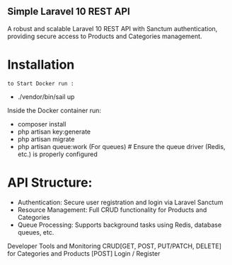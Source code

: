 ## Simple Laravel 10 REST API

A robust and scalable Laravel 10 REST API with Sanctum authentication, providing secure access to Products and Categories management.

# Installation

    to Start Docker run :
  - ./vendor/bin/sail up

Inside the Docker container run:
 - composer install
 - php artisan key:generate
 - php artisan migrate
 - php artisan queue:work (For queues)  # Ensure the queue driver (Redis, etc.) is properly configured

# API Structure:
* Authentication: Secure user registration and login via Laravel Sanctum
* Resource Management: Full CRUD functionality for Products and Categories
* Queue Processing: Supports background tasks using Redis, database queues, etc.

Developer Tools and Monitoring
CRUD[GET, POST, PUT/PATCH, DELETE] for Categories and Products
[POST] Login / Register 
